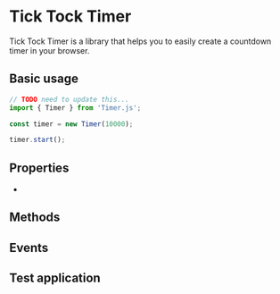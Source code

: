 # Tick Tock Timer

Tick Tock Timer is a library that helps you to easily create a countdown timer in your browser.

## Basic usage

```javascript
// TODO need to update this...
import { Timer } from 'Timer.js';

const timer = new Timer(10000);

timer.start();
```

## Properties

-

## Methods

## Events

## Test application
